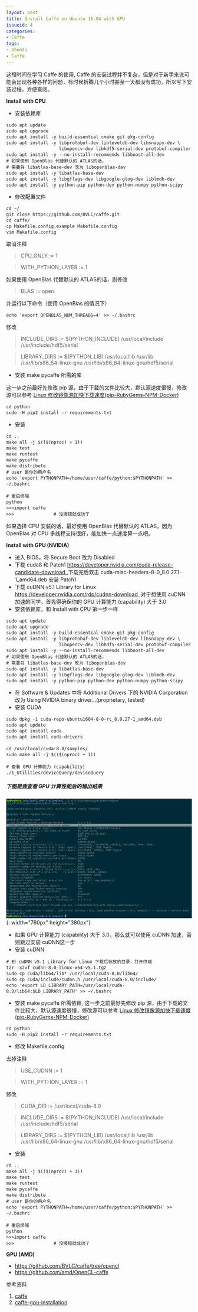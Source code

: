 ```yaml
---
layout: post
title: Install Caffe on Ubuntu 16.04 with GPU
issueid: 4
categories: 
- Caffe
tags:
- Ubuntu 
- Caffe 
---
```


这段时间在学习 Caffe 的使用, Caffe 的安装过程并不复杂，但是对于新手来说可能会出现各种各样的问题，有时候折腾几个小时甚至一天都没有成功，所以写下安装过程，方便查阅。

**Install with CPU**

- 安装依赖库

```
sudo apt update
sudo apt upgrade
sudo apt install -y build-essential cmake git pkg-config
sudo apt install -y libprotobuf-dev libleveldb-dev libsnappy-dev \
                    libopencv-dev libhdf5-serial-dev protobuf-compiler
sudo apt install -y --no-install-recommends libboost-all-dev
# 如果使用 OpenBlas 代替默认的 ATLAS的话，
# 需要将 libatlas-base-dev 改为 libopenblas-dev
sudo apt install -y libatlas-base-dev 
sudo apt install -y libgflags-dev libgoogle-glog-dev liblmdb-dev
sudo apt install -y python-pip python-dev python-numpy python-scipy
```

- 修改配置文件

```
cd ~/
git clone https://github.com/BVLC/caffe.git
cd caffe/
cp Makefile.config.example Makefile.config
vim Makefile.config
```

取消注释

> CPU_ONLY := 1 

> WITH_PYTHON_LAYER := 1 

如果使用 OpenBlas 代替默认的 ATLAS的话，则修改

> BLAS := open

并运行以下命令（使用 OpenBlas 的情况下） 

```
echo 'export OPENBLAS_NUM_THREADS=4' >> ~/.bashrc
```

修改

> INCLUDE_DIRS := $(PYTHON_INCLUDE) /usr/local/include /usr/include/hdf5/serial 

> LIBRARY_DIRS := $(PYTHON_LIB) /usr/local/lib /usr/lib /usr/lib/x86_64-linux-gnu /usr/lib/x86_64-linux-gnu/hdf5/serial 

- 安装 make pycaffe 所需的库

这一步之前最好先修改 pip 源，由于下载的文件比较大，默认源速度很慢，修改源可以参考 [Linux 修改镜像源加快下载速度(pip-RubyGems-NPM-Docker)](http://hmybmny.com/2016/09/change-sources/)

```
cd python
sudo -H pip2 install -r requirements.txt
```

- 安装

```
cd ..
make all -j $(($(nproc) + 1))
make test
make runtest
make pycaffe
make distribute
# user 是你的用户名
echo 'export PYTHONPATH=/home/user/caffe/python:$PYTHONPATH' >> ~/.bashrc 

# 重启终端
python
>>>import caffe 
>>>               # 没报错就成功了
```

如果选择 CPU 安装的话，最好使用 OpenBlas 代替默认的 ATLAS，因为 OpenBlas 对 CPU 多线程支持很好，能加快一点速度算一点吧。

**Install with GPU (NVIDIA)**

- 进入 BIOS，将 Secure Boot 改为 Disabled
- 下载 cuda8 和 Patch1 [https://developer.nvidia.com/cuda-release-candidate-download ](https://developer.nvidia.com/cuda-release-candidate-download) ,下载完后双击 cuda-misc-headers-8-0_8.0.27.1-1_amd64.deb 安装 Patch1
- 下载 cuDNN v5.1 Library for Linux [https://developer.nvidia.com/rdp/cudnn-download ](https://developer.nvidia.com/rdp/cudnn-download) ,对于想使用 cuDNN 加速的同学，首先得确保你的 GPU 计算能力 (capability) 大于 3.0
- 安装依赖库，和 Install with CPU 第一步一样

```
sudo apt update
sudo apt upgrade
sudo apt install -y build-essential cmake git pkg-config
sudo apt install -y libprotobuf-dev libleveldb-dev libsnappy-dev \
                    libopencv-dev libhdf5-serial-dev protobuf-compiler
sudo apt install -y --no-install-recommends libboost-all-dev
# 如果使用 OpenBlas 代替默认的 ATLAS的话，
# 需要将 libatlas-base-dev 改为 libopenblas-dev
sudo apt install -y libatlas-base-dev 
sudo apt install -y libgflags-dev libgoogle-glog-dev liblmdb-dev
sudo apt install -y python-pip python-dev python-numpy python-scipy
```

- 在 Software & Updates 中将 Additional Drivers 下的 NVIDIA Corporation 改为 Using NVIDIA binary driver...(proprietary, tested)
- 安装 CUDA

```
sudo dpkg -i cuda-repo-ubuntu1604-8-0-rc_8.0.27-1_amd64.deb
sudo apt update
sudo apt install cuda
sudo apt install cuda-drivers

cd /usr/local/cuda-8.0/samples/
sudo make all -j $(($(nproc) + 1))

# 查看 GPU 计算能力 (capability)
./1_Utilities/deviceQuery/deviceQuery
```

##### 下图是我查看 GPU 计算性能后的输出结果

![GPU计算能力](/images/gpu_capability.png){: width="760px" height="380px"}

- 如果 GPU 计算能力 (capability) 大于 3.0，那么就可以使用 cuDNN 加速，否则跳过安装 cuDNN这一步
- 安装 cuDNN

```
# 到 cuDNN v5.1 Library for Linux 下载后存放的目录，打开终端
tar -xzvf cudnn-8.0-linux-x64-v5.1.tgz
sudo cp cuda/lib64/lib* /usr/local/cuda-8.0/lib64/
sudo cp cuda/include/cudnn.h /usr/local/cuda-8.0/include/
echo 'export LD_LIBRARY_PATH=/usr/local/cuda-8.0/lib64:$LD_LIBRARY_PATH' >> ~/.bashrc
```

- 安装 make pycaffe 所需依赖, 这一步之前最好先修改 pip 源，由于下载的文件比较大，默认源速度很慢，修改源可以参考 [Linux 修改镜像源加快下载速度(pip-RubyGems-NPM-Docker)](https://hmybmny.com/2016/10/change-sources/)

```
cd python
sudo -H pip2 install -r requirements.txt
```

- 修改 Makefile.config

去掉注释

> USE_CUDNN := 1 

> WITH_PYTHON_LAYER := 1

修改

> CUDA_DIR := /usr/local/cuda-8.0

> INCLUDE_DIRS := $(PYTHON_INCLUDE) /usr/local/include /usr/include/hdf5/serial 

> LIBRARY_DIRS := $(PYTHON_LIB) /usr/local/lib /usr/lib /usr/lib/x86_64-linux-gnu /usr/lib/x86_64-linux-gnu/hdf5/serial 

- 安装

```
cd ..
make all -j $(($(nproc) + 1))
make test
make runtest
make pycaffe
make distribute
# user 是你的用户名
echo 'export PYTHONPATH=/home/user/caffe/python:$PYTHONPATH' >> ~/.bashrc 

# 重启终端
python
>>>import caffe 
>>>               # 没报错就成功了
```

**GPU (AMD)**

- https://github.com/BVLC/caffe/tree/opencl
- https://github.com/amd/OpenCL-caffe

参考资料

1. [caffe](https://github.com/BVLC/caffe/wiki)
2. [caffe-gpu-installation](https://github.com/IraAI/caffe-gpu-installation/wiki)
